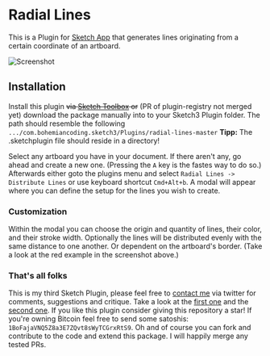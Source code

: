 # Radial Lines
This is a Plugin for [Sketch App](http://www.sketchapp.com) that generates lines originating from a certain coordinate of an artboard.

![Screenshot](https://www.dropbox.com/s/rf8yk0s3cis5rp6/sketchplugin_radial_lines.jpg?raw=1)

## Installation
Install this plugin ~~via [Sketch Toolbox](http://sketchtoolbox.com) or~~ (PR of plugin-registry not merged yet) download the package manually into to your Sketch3 Plugin folder. The path should resemble the following
```.../com.bohemiancoding.sketch3/Plugins/radial-lines-master``` **Tipp:** The .sketchplugin file should reside in a directory!

Select any artboard you have in your document. If there aren't any, go ahead and create a new one. (Pressing the `A` key is the fastes way to do so.) Afterwards either goto the plugins menu and select `Radial Lines -> Distribute Lines` or use keyboard shortcut `Cmd+Alt+b`.
A modal will appear where you can define the setup for the lines you wish to create.

### Customization
Within the modal you can choose the origin and quantity of lines, their color, and their stroke width. Optionally the lines will be distributed evenly with the same distance to one another. Or dependent on the artboard's border. (Take a look at the red example in the screenshot above.)

### That's all folks
This is my third Sketch Plugin, please feel free to [contact me](http://bit.ly/1MSRFbd) via twitter for comments, suggestions and critique. Take a look at the [first one](http://github.com/herrhelms/social-artboards-sketch) and the [second one](http://github.com/herrhelms/even-guides-sketch).
If you like this plugin consider giving this repository a star! If you're owning Bitcoin feel free to send some satoshis: `1BoFajaVNQ5Z8a3E7ZQvt8sWyTCGrxRtS9`.
Oh and of course you can fork and contribute to the code and extend this package. I will happily merge any tested PRs.

